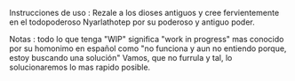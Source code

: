 Instrucciones de uso : Rezale a los dioses antiguos y cree fervientemente en el todopoderoso Nyarlathotep por su poderoso y antiguo poder.

Notas : todo lo que tenga "WIP" significa "work in progress" mas conocido por su homonimo en español como "no funciona y aun no entiendo porque, estoy buscando una solución" Vamos, que no furrula y tal, lo solucionaremos lo mas rapido posible.
